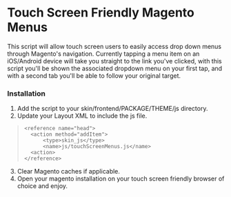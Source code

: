 Touch Screen Friendly Magento Menus
================================================

This script will allow touch screen users to easily access drop down menus through Magento's navigation.  Currently tapping a menu item on an iOS/Android device will take you straight to the link you've clicked, with this script you'll be shown the associated dropdown menu on your first tap, and with a second tab you'll be able to follow your original target.

### Installation

1. Add the script to your skin/frontend/PACKAGE/THEME/js directory.
2. Update your Layout XML to include the js file.

>     <reference name="head">    
>     	<action method="addItem">    
>     		<type>skin_js</type>    
>     		<name>js/touchScreenMenus.js</name>    
>     	<action>
>     </reference>

3. Clear Magento caches if applicable.
4. Open your magento installation on your touch screen friendly browser of choice and enjoy.
